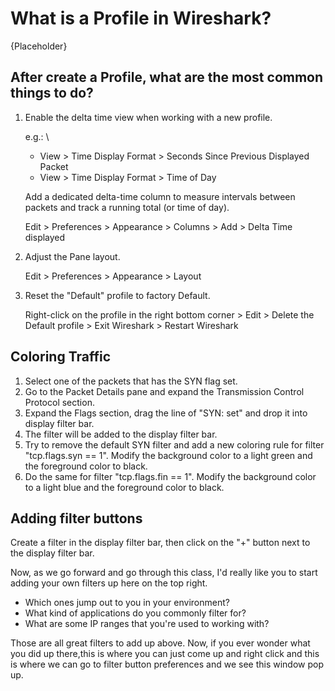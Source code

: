 # What is a Profile in Wireshark?

{Placeholder}

## After create a Profile, what are the most common things to do?

1. Enable the delta time view when working with a new profile.
    
    e.g.: \
    - View > Time Display Format > Seconds Since Previous Displayed Packet
    - View > Time Display Format > Time of Day
    
    Add a dedicated delta-time column to measure intervals between packets and track a running total (or time of day).

    Edit > Preferences > Appearance > Columns > Add > Delta Time displayed

2. Adjust the Pane layout.

    Edit > Preferences > Appearance > Layout

3. Reset the "Default" profile to factory Default.

    Right-click on the profile in the right bottom corner > Edit > Delete the Default profile > Exit Wireshark > Restart Wireshark

## Coloring Traffic

1. Select one of the packets that has the SYN flag set.
2. Go to the Packet Details pane and expand the Transmission Control Protocol section.
3. Expand the Flags section, drag the line of "SYN: set" and drop it into display filter bar.
4. The filter will be added to the display filter bar.
5. Try to remove the default SYN filter and add a new coloring rule for filter "tcp.flags.syn == 1". Modify the background color to a light green and the foreground color to black.
6. Do the same for filter "tcp.flags.fin == 1". Modify the background color to a light blue and the foreground color to black.

## Adding filter buttons

Create a filter in the display filter bar, then click on the "+" button next to the display filter bar.

Now, as we go forward and go through this class, I'd really like you to start adding your own filters up here on the top right.

- Which ones jump out to you in your environment?
- What kind of applications do you commonly filter for?
- What are some IP ranges that you're used to working with?

Those are all great filters to add up above.
Now, if you ever wonder what you did up there,this is where you can just come up and right click and this is where we can go to filter button preferences and we see this window pop up.